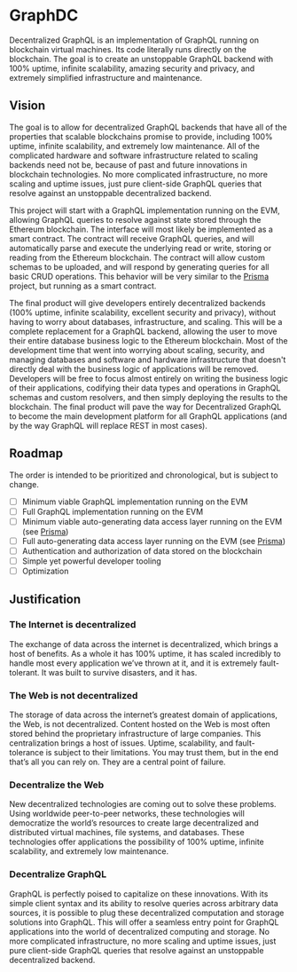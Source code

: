 # GraphDC

Decentralized GraphQL is an implementation of GraphQL running on blockchain virtual machines. Its code literally runs directly on the blockchain. The goal is to create an unstoppable GraphQL backend with 100% uptime, infinite scalability, amazing security and privacy, and extremely simplified infrastructure and maintenance.

## Vision

The goal is to allow for decentralized GraphQL backends that have all of the properties that scalable blockchains promise to provide, including 100% uptime, infinite scalability, and extremely low maintenance. All of the complicated hardware and software infrastructure related to scaling backends need not be, because of past and future innovations in blockchain technologies. No more complicated infrastructure, no more scaling and uptime issues, just pure client-side GraphQL queries that resolve against an unstoppable decentralized backend.

This project will start with a GraphQL implementation running on the EVM, allowing GraphQL queries to resolve against state stored through the Ethereum blockchain. The interface will most likely be implemented as a smart contract. The contract will receive GraphQL queries, and will automatically parse and execute the underlying read or write, storing or reading from the Ethereum blockchain. The contract will allow custom schemas to be uploaded, and will respond by generating queries for all basic CRUD operations. This behavior will be very similar to the [Prisma](https://github.com/prismagraphql/prisma) project, but running as a smart contract.

The final product will give developers entirely decentralized backends (100% uptime, infinite scalability, excellent security and privacy), without having to worry about databases, infrastructure, and scaling. This will be a complete replacement for a GraphQL backend, allowing the user to move their entire database business logic to the Ethereum blockchain. Most of the development time that went into worrying about scaling, security, and managing databases and software and hardware infrastructure that doesn't directly deal with the business logic of applications will be removed. Developers will be free to focus almost entirely on writing the business logic of their applications, codifying their data types and operations in GraphQL schemas and custom resolvers, and then simply deploying the results to the blockchain. The final product will pave the way for Decentralized GraphQL to become the main development platform for all GraphQL applications (and by the way GraphQL will replace REST in most cases).

## Roadmap

The order is intended to be prioritized and chronological, but is subject to change.

- [ ] Minimum viable GraphQL implementation running on the EVM
- [ ] Full GraphQL implementation running on the EVM
- [ ] Minimum viable auto-generating data access layer running on the EVM (see [Prisma](https://github.com/prismagraphql/prisma))
- [ ] Full auto-generating data access layer running on the EVM (see [Prisma](https://github.com/prismagraphql/prisma))
- [ ] Authentication and authorization of data stored on the blockchain
- [ ] Simple yet powerful developer tooling
- [ ] Optimization

## Justification

### The Internet is decentralized

The exchange of data across the internet is decentralized, which brings a host of benefits. As a whole it has 100% uptime, it has scaled incredibly to handle most every application we’ve thrown at it, and it is extremely fault-tolerant. It was built to survive disasters, and it has.

### The Web is not decentralized

The storage of data across the internet’s greatest domain of applications, the Web, is not decentralized. Content hosted on the Web is most often stored behind the proprietary infrastructure of large companies. This centralization brings a host of issues. Uptime, scalability, and fault-tolerance is subject to their limitations. You may trust them, but in the end that’s all you can rely on. They are a central point of failure.

### Decentralize the Web

New decentralized technologies are coming out to solve these problems. Using worldwide peer-to-peer networks, these technologies will democratize the world’s resources to create large decentralized and distributed virtual machines, file systems, and databases. These technologies offer applications the possibility of 100% uptime, infinite scalability, and extremely low maintenance.

### Decentralize GraphQL

GraphQL is perfectly poised to capitalize on these innovations. With its simple client syntax and its ability to resolve queries across arbitrary data sources, it is possible to plug these decentralized computation and storage solutions into GraphQL. This will offer a seamless entry point for GraphQL applications into the world of decentralized computing and storage. No more complicated infrastructure, no more scaling and uptime issues, just pure client-side GraphQL queries that resolve against an unstoppable decentralized backend.
